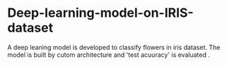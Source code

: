 # Deep-learning-model-on-IRIS-dataset
A deep leaning model is developed to classify flowers in iris dataset. The model is built by cutom architecture and 'test acuuracy' is evaluated .
